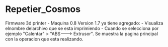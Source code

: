 # Repetier_Cosmos
Firmware 3d printer - Maquina 0.8
Version 1.7  ya tiene agregado:
    - Visualiza elnombre delarchivo que se esta imprimiendo 
    - Cuando se selecciona por ejemplo "Calentar" > "ABS---> Extrusor". Se muestra la pagina principal con la operacion que esta realizando.

